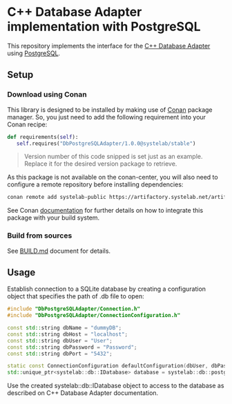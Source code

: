 # C++ Database Adapter implementation with PostgreSQL

This repository implements the interface for the [C++ Database Adapter](https://github.com/systelab/cpp-db-adapter) using [PostgreSQL](https://www.postgresql.org/).


## Setup

### Download using Conan

This library is designed to be installed by making use of [Conan](https://conan.io/) package manager. So, you just need to add the following requirement into your Conan recipe:

```python
def requirements(self):
   self.requires("DbPostgreSQLAdapter/1.0.0@systelab/stable")
```

> Version number of this code snipped is set just as an example. Replace it for the desired version package to retrieve.

As this package is not available on the conan-center, you will also need to configure a remote repository before installing dependencies:

```bash
conan remote add systelab-public https://artifactory.systelab.net/artifactory/api/conan/cpp-conan-production-local
```

See Conan [documentation](https://docs.conan.io/en/latest/) for further details on how to integrate this package with your build system.

### Build from sources

See [BUILD.md](BUILD.md) document for details.


## Usage

Establish connection to a SQLite database by creating a configuration object that specifies the path of .db file to open:

```cpp
#include "DbPostgreSQLAdapter/Connection.h"
#include "DbPostgreSQLAdapter/ConnectionConfiguration.h"

const std::string dbName = "dummyDB";
const std::string dbHost = "localhost";
const std::string dbUser = "User";
const std::string dbPassword = "Password";
const std::string dbPort = "5432";

static const ConnectionConfiguration defaultConfiguration(dbUser, dbPassword, dbHost, dbPort, dbName);
std::unique_ptr<systelab::db::IDatabase> database = systelab::db::postgresql::Connection().loadDatabase(configuration);
```

Use the created systelab::db::IDatabase object to access to the database as described on C++ Database Adapter documentation.
